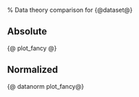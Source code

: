 % Data theory comparison for {@dataset@}

Absolute
---------

{@ plot_fancy @}

Normalized
----------

{@ datanorm plot_fancy@}
